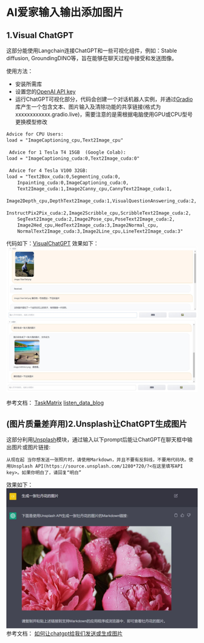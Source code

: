 # AI爱家输入输出添加图片

## 1.Visual ChatGPT
这部分能使用Langchain连接ChatGPT和一些可视化组件，例如：Stable diffusion, GroundingDINO等，旨在能够在聊天过程中接受和发送图像。

使用方法：
- 安装所需库
- 设置您的[OpenAI API key](https://platform.openai.com/account/api-keys)
- 运行ChatGPT可视化部分，代码会创建一个对话机器人实例，并通过[Gradio](https://gradio.app/)库产生一个包含文本、图片输入及清除功能的共享链接(格式为xxxxxxxxxxxx.gradio.live)，需要注意的是需根据电脑使用GPU或CPU型号更换模型修改
```
Advice for CPU Users:
load = "ImageCaptioning_cpu,Text2Image_cpu"

 Advice for 1 Tesla T4 15GB  (Google Colab):                       
load = "ImageCaptioning_cuda:0,Text2Image_cuda:0"
                                
 Advice for 4 Tesla V100 32GB:                            
load = "Text2Box_cuda:0,Segmenting_cuda:0,
    Inpainting_cuda:0,ImageCaptioning_cuda:0,
    Text2Image_cuda:1,Image2Canny_cpu,CannyText2Image_cuda:1,
    Image2Depth_cpu,DepthText2Image_cuda:1,VisualQuestionAnswering_cuda:2,
    InstructPix2Pix_cuda:2,Image2Scribble_cpu,ScribbleText2Image_cuda:2,
    SegText2Image_cuda:2,Image2Pose_cpu,PoseText2Image_cuda:2,
    Image2Hed_cpu,HedText2Image_cuda:3,Image2Normal_cpu,
    NormalText2Image_cuda:3,Image2Line_cpu,LineText2Image_cuda:3"
```

代码如下：[VisualChatGPT](VisualChatGPT.ipynb)
效果如下：
![interface image1](example1.JPG)
![interface image2](example2.JPG)

参考文档：
[TaskMatrix](https://github.com/microsoft/TaskMatrix)
[listen_data_blog](https://www.listendata.com/2023/03/complete-guide-to-visual-chatgpt.html#id-d832be)

## (图片质量差弃用)2.Unsplash让ChatGPT生成图片
这部分利用[Unsplash](https://unsplash.com/documentation)模块，通过输入以下prompt后能让ChatGPT在聊天框中输出图片或图片链接:
```
从现在起 当你想发送一张照片时，请使用Markdown，并且不要有反斜线，不要用代码块。使用Unsplash API(https://source.unsplash.com/1280*720/?<在这里填写API key>。如果你明白了，请回复“明白”
```
效果如下：
![Example Image](example3.JPG)
参考文档：
[如何让chatgpt给我们发送或生成图片](https://zhuanlan.zhihu.com/p/607465592)
